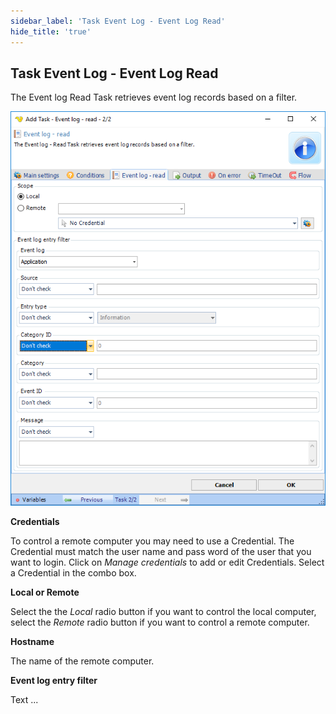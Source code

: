 ```yaml
---
sidebar_label: 'Task Event Log - Event Log Read'
hide_title: 'true'
---
```


## Task Event Log - Event Log Read

The Event log Read Task retrieves event log records based on a filter.

![](../../../static/img/taskeventlogread.png)


**Credentials**

To control a remote computer you may need to use a Credential. The Credential must match the user name and pass word of the user that you want to login. Click on *Manage credentials* to add or edit Credentials. Select a Credential in the combo box.
 
**Local or Remote**

Select the the *Local* radio button if you want to control the local computer, select the *Remote* radio button if you want to control a remote computer.
 
**Hostname**

The name of the remote computer.
 
**Event log entry filter**

Text ...